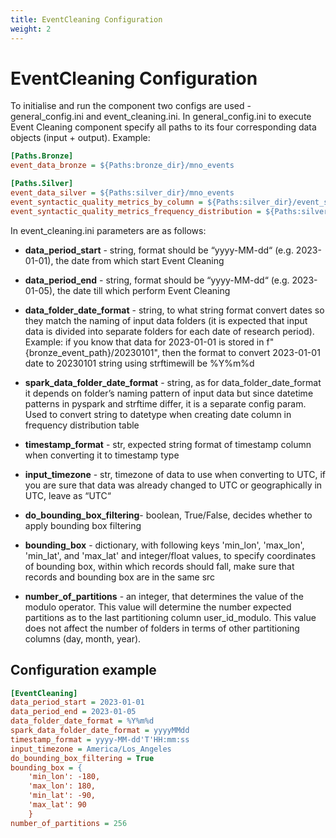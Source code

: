 ```yaml
---
title: EventCleaning Configuration
weight: 2
---
```


# EventCleaning Configuration
To initialise and run the component two configs are used - general_config.ini and event_cleaning.ini.  In general_config.ini to execute Event Cleaning component specify all paths to its four corresponding data objects (input + output). Example: 


```ini
[Paths.Bronze]
event_data_bronze = ${Paths:bronze_dir}/mno_events

[Paths.Silver]
event_data_silver = ${Paths:silver_dir}/mno_events
event_syntactic_quality_metrics_by_column = ${Paths:silver_dir}/event_syntactic_quality_metrics_by_column
event_syntactic_quality_metrics_frequency_distribution = ${Paths:silver_dir}/event_syntactic_quality_metrics_frequency_distribution
```

In event_cleaning.ini parameters are as follows: 

- **data_period_start** - string, format should be “yyyy-MM-dd“ (e.g. 2023-01-01), the date from which start Event Cleaning

- **data_period_end** - string, format should be “yyyy-MM-dd“ (e.g. 2023-01-05), the date till which perform Event Cleaning

- **data_folder_date_format** - string, to what string format convert dates so they match the naming of input data folders (it is expected that input data is divided into separate folders for each date of research period). Example: if you know that data for 2023-01-01 is stored in f"{bronze_event_path}/20230101", then the format to convert 2023-01-01 date to 20230101 string using strftimewill be %Y%m%d

- **spark_data_folder_date_format** - string, as for data_folder_date_format it depends on folder’s naming pattern of input data but since datetime patterns in pyspark and strftime differ, it is a separate config param. Used to convert string to datetype when creating date column in frequency distribution table 

- **timestamp_format** - str, expected string format of timestamp column when converting it to timestamp type

- **input_timezone** - str, timezone of data to use when converting to UTC, if you are sure that data was already changed to UTC or geographically in UTC, leave as “UTC“

- **do_bounding_box_filtering**- boolean, True/False, decides whether to apply bounding box filtering

- **bounding_box** - dictionary, with following keys 'min_lon', 'max_lon', 'min_lat', and 'max_lat' and integer/float values, to specify coordinates of bounding box, within which records should fall, make sure that records and bounding box are in the same src 

- **number_of_partitions** - an integer, that determines the value of the modulo operator. This value will determine the number expected partitions as to the last partitioning column user_id_modulo. This value does not affect the number of folders in terms of other partitioning columns (day, month, year).


## Configuration example

```ini
[EventCleaning]
data_period_start = 2023-01-01
data_period_end = 2023-01-05
data_folder_date_format = %Y%m%d
spark_data_folder_date_format = yyyyMMdd
timestamp_format = yyyy-MM-dd'T'HH:mm:ss
input_timezone = America/Los_Angeles
do_bounding_box_filtering = True
bounding_box = {
    'min_lon': -180,
    'max_lon': 180,
    'min_lat': -90,
    'max_lat': 90
    }
number_of_partitions = 256
```
